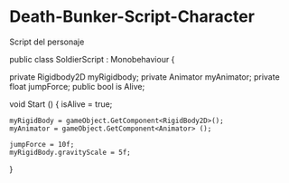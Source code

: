 # Death-Bunker-Script-Character
Script del personaje 

public class SoldierScript : Monobehaviour {

  private Rigidbody2D myRigidbody;
  private Animator myAnimator;
  private float jumpForce;
  public bool is Alive;
  
  
  void Start () {
    isAlive = true;
    
    myRigidBody = gameObject.GetComponent<RigidBody2D>();
    myAnimator = gameObject.GetComponent<Animator> ();
    
    jumpForce = 10f;
    myRigidBody.gravityScale = 5f;
    
}
